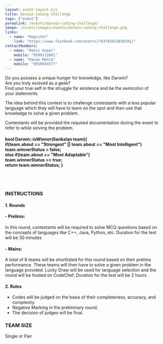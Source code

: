 ```yaml
---
layout: event-layout.ejs
title: Darwin Coding Challenge
tags: ["event"]
permalink: /events/darwin-coding-challenge/
image: /assets/images/events/darwin-coding-challenge.png
links:
  - name: "Register"
    link: "https://www.facebook.com/events/743792652810291/"
contactNumbers:
  - name: "Rohit Kumar"
    mobile: "9599112681"
  - name: "Manan Mehta"
    mobile: "9910944577"
---
```


Do you possess a unique hunger for knowledge, like Darwin?</br>
Are you truly evolved as a geek?</br>
Find your true self in the struggle for existence and be the semicolon of your statements.</br>

The idea behind this contest is to challenge contestants with a less popular language which they
will have to learn on the spot and then use that knowledge to solve a given problem.

Contestants will be provided the required documentation during the event to refer to while
solving the problem.

<h4>
bool Darwin::isWinner(Sankalan team){</br>
if(team.about == "Strongest" || team.about == "Most Intelligent")</br>
team.winnerStatus = false;</br>
else if(team.about == "Most Adaptable")<br/>
team.winnerStatus == true;</br>
return team.winnerStatus;
}
</h4>
<br/>
<br/>

### INSTRUCTIONS
#### 1. Rounds
#### - Prelims: 
In this round, contestants will be required to solve MCQ questions based on
the concepts of languages like C++, Java, Python, etc. Duration for the test will be 30
minutes
#### - Mains: 
A total of 8 teams will be shortlisted for this round based on their prelims
performance. These teams will then have to solve a given problem in the language
provided. Lucky Draw will be used for language selection and the round will be hosted
on CodeChef. Duration for the test will be 2 hours
#### 2. Rules
- Codes will be judged on the basis of their completeness, accuracy, and complexity.
- Negative Marking in the preliminary round.
- The decision of judges will be final.

### TEAM SIZE
Single or Pair